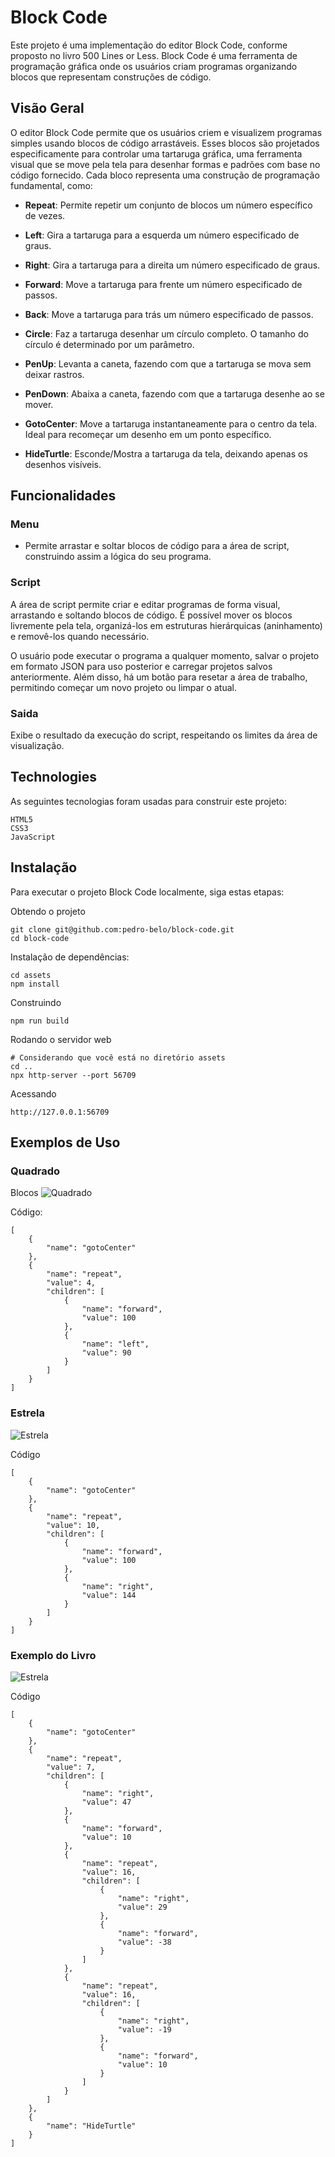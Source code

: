 # Block Code

Este projeto é uma implementação do editor Block Code, conforme proposto no livro 500 Lines or Less. Block Code é uma ferramenta de programação gráfica onde os usuários criam programas organizando blocos que representam construções de código.

## Visão Geral

O editor Block Code permite que os usuários criem e visualizem programas simples usando blocos de código arrastáveis. Esses blocos são projetados especificamente para controlar uma tartaruga gráfica, uma ferramenta visual que se move pela tela para desenhar formas e padrões com base no código fornecido. Cada bloco representa uma construção de programação fundamental, como:

- **Repeat**: Permite repetir um conjunto de blocos um número específico de vezes.

- **Left**: Gira a tartaruga para a esquerda um número especificado de graus.

- **Right**: Gira a tartaruga para a direita um número especificado de graus.

- **Forward**: Move a tartaruga para frente um número especificado de passos.

- **Back**: Move a tartaruga para trás um número especificado de passos.

- **Circle**: Faz a tartaruga desenhar um círculo completo. O tamanho do círculo é determinado por um parâmetro.

- **PenUp**: Levanta a caneta, fazendo com que a tartaruga se mova sem deixar rastros.

- **PenDown**: Abaixa a caneta, fazendo com que a tartaruga desenhe ao se mover.

- **GotoCenter**: Move a tartaruga instantaneamente para o centro da tela. Ideal para recomeçar um desenho em um ponto específico.

- **HideTurtle**: Esconde/Mostra a tartaruga da tela, deixando apenas os desenhos visíveis.

## Funcionalidades

### Menu

- Permite arrastar e soltar blocos de código para a área de script, construindo assim a lógica do seu programa.

### Script

A área de script permite criar e editar programas de forma visual, arrastando e soltando blocos de código. É possível mover os blocos livremente pela tela, organizá-los em estruturas hierárquicas (aninhamento) e removê-los quando necessário.

O usuário pode executar o programa a qualquer momento, salvar o projeto em formato JSON para uso posterior e carregar projetos salvos anteriormente. Além disso, há um botão para resetar a área de trabalho, permitindo começar um novo projeto ou limpar o atual.

### Saida

Exibe o resultado da execução do script, respeitando os limites da área de visualização.

## Technologies

As seguintes tecnologias foram usadas para construir este projeto:

    HTML5
    CSS3
    JavaScript

## Instalação

Para executar o projeto Block Code localmente, siga estas etapas:

Obtendo o projeto

    git clone git@github.com:pedro-belo/block-code.git
    cd block-code

Instalação de dependências:

    cd assets
    npm install

Construindo

    npm run build

Rodando o servidor web

    # Considerando que você está no diretório assets
    cd ..
    npx http-server --port 56709

Acessando

    http://127.0.0.1:56709

## Exemplos de Uso

### Quadrado

Blocos
![Quadrado](./images/square.png)

Código:

    [
        {
            "name": "gotoCenter"
        },
        {
            "name": "repeat",
            "value": 4,
            "children": [
                {
                    "name": "forward",
                    "value": 100
                },
                {
                    "name": "left",
                    "value": 90
                }
            ]
        }
    ]

### Estrela

![Estrela](./images/star.png)

Código

    [
        {
            "name": "gotoCenter"
        },
        {
            "name": "repeat",
            "value": 10,
            "children": [
                {
                    "name": "forward",
                    "value": 100
                },
                {
                    "name": "right",
                    "value": 144
                }
            ]
        }
    ]

### Exemplo do Livro

![Estrela](./images/example.png)

Código

    [
        {
            "name": "gotoCenter"
        },
        {
            "name": "repeat",
            "value": 7,
            "children": [
                {
                    "name": "right",
                    "value": 47
                },
                {
                    "name": "forward",
                    "value": 10
                },
                {
                    "name": "repeat",
                    "value": 16,
                    "children": [
                        {
                            "name": "right",
                            "value": 29
                        },
                        {
                            "name": "forward",
                            "value": -38
                        }
                    ]
                },
                {
                    "name": "repeat",
                    "value": 16,
                    "children": [
                        {
                            "name": "right",
                            "value": -19
                        },
                        {
                            "name": "forward",
                            "value": 10
                        }
                    ]
                }
            ]
        },
        {
            "name": "HideTurtle"
        }
    ]
